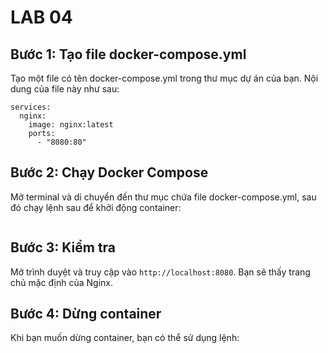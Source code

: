 # LAB 04

## Bước 1: Tạo file docker-compose.yml
Tạo một file có tên docker-compose.yml trong thư mục dự án của bạn. Nội dung của file này như sau:
```version: '3'
services:
  nginx:
    image: nginx:latest
    ports:
      - "8080:80"
````

## Bước 2: Chạy Docker Compose
Mở terminal và di chuyển đến thư mục chứa file docker-compose.yml, sau đó chạy lệnh sau để khởi động container:
```docker-compose up
```

## Bước 3: Kiểm tra
Mở trình duyệt và truy cập vào `http://localhost:8080`. Bạn sẽ thấy trang chủ mặc định của Nginx.

## Bước 4: Dừng container
Khi bạn muốn dừng container, bạn có thể sử dụng lệnh:
```docker-compose down
````
